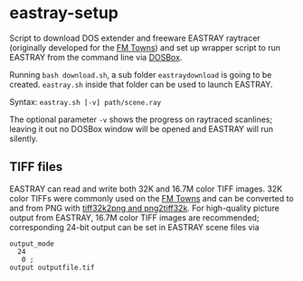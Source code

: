 # eastray-setup

Script to download DOS extender and freeware EASTRAY raytracer (originally developed for the [FM Towns](https://en.wikipedia.org/wiki/FM_Towns)) and set up wrapper script to run EASTRAY from the command line via [DOSBox](https://www.dosbox.com).

Running `bash download.sh`, a sub folder `eastraydownload` is going to be created. `eastray.sh` inside that folder can be used to launch EASTRAY.

Syntax: `eastray.sh [-v] path/scene.ray`

The optional parameter `-v` shows the progress on raytraced scanlines; leaving it out no DOSBox window will be opened and EASTRAY will run silently.

## TIFF files
EASTRAY can read and write both 32K and 16.7M color TIFF images. 32K color TIFFs were commonly used on the [FM Towns](https://en.wikipedia.org/wiki/FM_Towns) and can be converted to and from PNG with [tiff32k2png and png2tiff32k](https://github.com/v-joe/tiff32k). For high-quality picture output from EASTRAY, 16.7M color TIFF images are recommended; corresponding 24-bit output can be set in EASTRAY scene files via
```
output_mode
  24
   0 ;
output outputfile.tif
```
